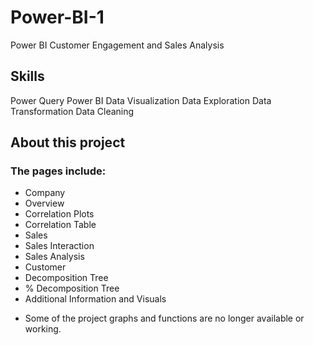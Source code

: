 # Power-BI-1
Power BI Customer Engagement and Sales Analysis 

## Skills
Power Query Power BI Data Visualization Data Exploration Data Transformation Data Cleaning

## About this project

### The pages include:
- Company
- Overview
- Correlation Plots
- Correlation Table
- Sales
- Sales Interaction
- Sales Analysis
- Customer
- Decomposition Tree
- % Decomposition Tree
- Additional Information and Visuals


* Some of the project graphs and functions are no longer available or working. 
